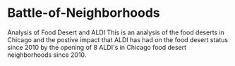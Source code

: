 # Battle-of-Neighborhoods
Analysis of Food Desert and ALDI
This is an analysis of the food deserts in Chicago and the postive impact that ALDI has had on the food desert status since 2010 by the opening of 8 ALDI's in Chicago food desert neighborhoods since 2010.  
